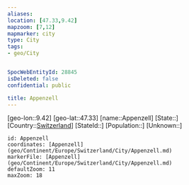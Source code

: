 ```yaml
---
aliases: 
location: [47.33,9.42]
mapzoom: [7,12] 
mapmarker: city 
type: City
tags:
- geo/City


SpocWebEntityId: 28845
isDeleted: false
confidential: public

title: Appenzell
---
```

[geo-lon::9.42]
[geo-lat::47.33]
[name::Appenzell]
[State::]
[Country::[Switzerland](geo/Continent/Europe/Switzerland.md)]
[StateId::]
[Population::]
[Unknown::]


```leaflet
id: Appenzell
coordinates: [Appenzell](geo/Continent/Europe/Switzerland/City/Appenzell.md)
markerFile: [Appenzell](geo/Continent/Europe/Switzerland/City/Appenzell.md)
defaultZoom: 11 
maxZoom: 18
```


